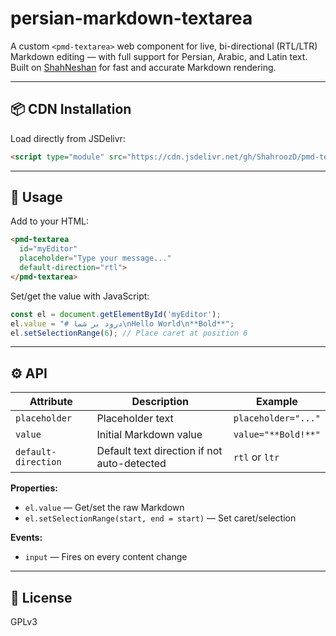 # persian-markdown-textarea

A custom `<pmd-textarea>` web component for live, bi-directional (RTL/LTR) Markdown editing — with full support for Persian, Arabic, and Latin text.  
Built on [ShahNeshan](https://github.com/ShahroozD/ShahNeshan) for fast and accurate Markdown rendering.

---

## 📦 CDN Installation

Load directly from JSDelivr:

```html
<script type="module" src="https://cdn.jsdelivr.net/gh/ShahroozD/pmd-textarea/dist/pmd-textarea.umd.js"></script>
````

---

## 🚀 Usage

Add to your HTML:

```html
<pmd-textarea
  id="myEditor"
  placeholder="Type your message..."
  default-direction="rtl">
</pmd-textarea>
```

Set/get the value with JavaScript:

```js
const el = document.getElementById('myEditor');
el.value = "# درود بر شما\nHello World\n**Bold**";
el.setSelectionRange(6); // Place caret at position 6
```

---

## ⚙️ API

| Attribute           | Description                                 | Example             |
| ------------------- | ------------------------------------------- | ------------------- |
| `placeholder`       | Placeholder text                            | `placeholder="..."` |
| `value`             | Initial Markdown value                      | `value="**Bold!**"` |
| `default-direction` | Default text direction if not auto-detected | `rtl` or `ltr`      |

**Properties:**

* `el.value` — Get/set the raw Markdown
* `el.setSelectionRange(start, end = start)` — Set caret/selection

**Events:**

* `input` — Fires on every content change

---

## 📄 License

GPLv3

